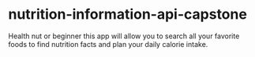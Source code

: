 # nutrition-information-api-capstone
Health nut or beginner this app will allow you to search all your favorite foods to find nutrition facts and plan your daily calorie intake.
